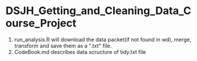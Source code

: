 # DSJH_Getting_and_Cleaning_Data_Course_Project

1. run_analysis.R will download the data packet(if not found in wd), merge, transform and save them as a ".txt" file.
2. CodeBook.md describes data scructure of tidy.txt file